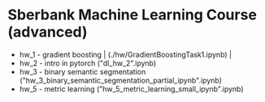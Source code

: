 # Sberbank Machine Learning Course (advanced)
- hw_1 - gradient boosting | (./hw/GradientBoostingTask1.ipynb) |
- hw_2 - intro in pytorch ("dl_hw_2".ipynb)
- hw_3 - binary semantic segmentation ("hw_3_binary_semantic_segmentation_partial_ipynb".ipynb)
- hw_5 - metric learning ("hw_5_metric_learning_small_ipynb".ipynb)
